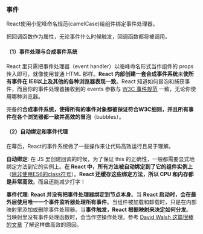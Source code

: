 ### 事件

React使用小驼峰命名规范\(camelCase\)给组件绑定事件处理器。

把回调函数作为属性，无论事件什么时候触发，回调函数都将被调用。

#### （1）事件处理与合成事件系统

React 里只需把事件处理器（event handler）以骆峰命名形式当作组件的 props 传入即可，就像使用普通 HTML 那样。**React 内部创建一套合成事件系统**来**使所有事件在 IE8以上及其他的各种浏览器表现一致**。React 知道如何冒泡和捕获事件，而且你的事件处理器接收到的 events 参数与 [W3C 事件规范](https://www.w3.org/TR/DOM-Level-3-Events/) 一致，无论你使用哪种浏览器。

完备的**合成事件系统，使得所有的事件对象都被保证符合W3C细则，并且所有事件在各个浏览器都一致并高效的冒泡**（bubbles）。

#### （2）自动绑定和事件代理

在幕后，React的事件系统做了一些操作来让代码高效运行且易于理解。

**自动绑定**: 在 JS 里创建回调的时候，为了保证 this 的正确性，一般都需要显式地绑定方法到它的实例上。**在 React 中，所有方法被自动绑定到了它的组件实例上**（[除非使用ES6的class符号](http://www.react-cn.com/docs/reusable-components.html#no-autobinding)）。**React 还缓存这些绑定方法，所以 CPU 和内存都是非常高效**。而且还能减少打字！

**事件代理**: **React 并没有把事件处理器绑定到节点本身**。当 **React 启动时，会在最外层使用唯一一个事件监听器处理所有事件**。当组件被加载和卸载时，只是在内部映射里添加或删除事件处理器。当**事件触发，React 根据映射来决定如何分发**。当映射里没有事件处理函数时，会当作空操作处理。参考 [David Walsh 这篇很棒的文章](https://davidwalsh.name/event-delegate) 了解这样做高效的原因。

